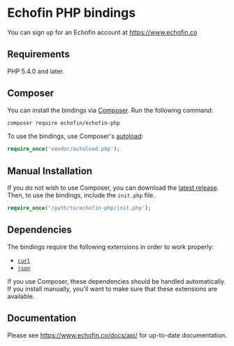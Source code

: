 # Echofin PHP bindings

You can sign up for an Echofin account at https://www.echofin.co

## Requirements

PHP 5.4.0 and later.

## Composer

You can install the bindings via [Composer](http://getcomposer.org/). Run the following command:

```bash
composer require echofin/echofin-php
```

To use the bindings, use Composer's [autoload](https://getcomposer.org/doc/01-basic-usage.md#autoloading):

```php
require_once('vendor/autoload.php');
```

## Manual Installation

If you do not wish to use Composer, you can download the [latest release](https://github.com/echofin/echofin-php/releases). Then, to use the bindings, include the `init.php` file.

```php
require_once('/path/to/echofin-php/init.php');
```

## Dependencies

The bindings require the following extensions in order to work properly:

- [`curl`](https://secure.php.net/manual/en/book.curl.php)
- [`json`](https://secure.php.net/manual/en/book.json.php)

If you use Composer, these dependencies should be handled automatically. If you install manually, you'll want to make sure that these extensions are available.



## Documentation

Please see https://www.echofin.co/docs/api/ for up-to-date documentation.